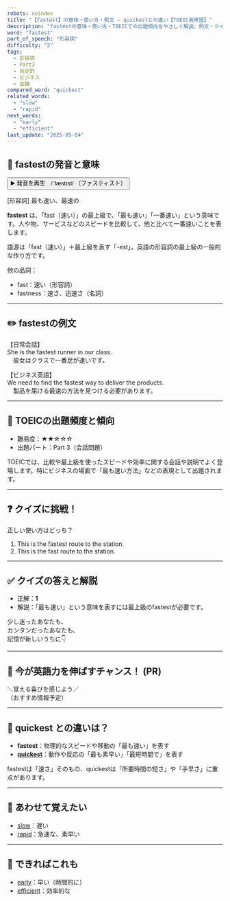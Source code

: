 ```yaml
---
robots: noindex
title: "【fastest】の意味・使い方・例文 ― quickestとの違い【TOEIC英単語】"
description: "fastestの意味・使い方・TOEICでの出題傾向をやさしく解説。例文・クイズ付きでquickestとの違いもわかりやすく学べます。"
word: "fastest"
part_of_speech: "形容詞"
difficulty: "2"
tags:
  - 形容詞
  - Part3
  - 肯定的
  - ビジネス
  - 会議
compared_word: "quickest"
related_words:
  - "slow"
  - "rapid"
next_words:
  - "early"
  - "efficient"
last_update: "2025-05-04"
---
```


## 🔰 fastestの発音と意味

<button class="play-audio" onclick="playTTS('fastest')">
  <span class="play-audio-main">
    ▶️ 発音を再生　/ˈfæstɪst/
  </span>
  <span class="play-audio-sub">
    （ファスティスト）
  </span>
</button>

[形容詞] 最も速い、最速の

**fastest** は、「fast（速い）」の最上級で、「最も速い」「一番速い」という意味です。人や物、サービスなどのスピードを比較して、他と比べて一番速いことを表します。

語源は「fast（速い）」＋最上級を表す「-est」。英語の形容詞の最上級の一般的な作り方です。

他の品詞：  
- fast：速い（形容詞）
- fastness：速さ、迅速さ（名詞）

---

## ✏️ fastestの例文

【日常会話】  
She is the fastest runner in our class.  
　彼女はクラスで一番足が速いです。

【ビジネス英語】  
We need to find the fastest way to deliver the products.  
　製品を届ける最速の方法を見つける必要があります。

---

## 🎯 TOEICの出題頻度と傾向

- 難易度：★★☆☆☆
- 出題パート：Part 3（会話問題）

TOEICでは、比較や最上級を使ったスピードや効率に関する会話や説明でよく登場します。特にビジネスの場面で「最も速い方法」などの表現として出題されます。

---

## ❓ クイズに挑戦！

正しい使い方はどっち？

1. This is the fastest route to the station.  
2. This is the fast route to the station.

---

## ✅ クイズの答えと解説

- 正解：**1**
- 解説：「最も速い」という意味を表すには最上級のfastestが必要です。

少し迷ったあなたも、  
カンタンだったあなたも、  
記憶が新しいうちに👇️

---

## 🚀 今が英語力を伸ばすチャンス！ (PR)

<div class="info-center">
＼覚える喜びを感じよう／<br>  
（おすすめ情報予定）
</div>

---

## 🤔  quickest との違いは？

- **fastest**：物理的なスピードや移動の「最も速い」を表す
- **[quickest](/quickest)**：動作や反応の「最も素早い」「最短時間で」を表す

fastestは「速さ」そのもの、quickestは「所要時間の短さ」や「手早さ」に重点があります。

---

## 🧩 あわせて覚えたい

- [slow](/slow)：遅い
- [rapid](/rapid)：急速な、素早い

---

## 📖 できればこれも

- [early](/early)：早い（時間的に）
- [efficient](/efficient)：効率的な

<!-- cvid: aid45_bid42 -->
